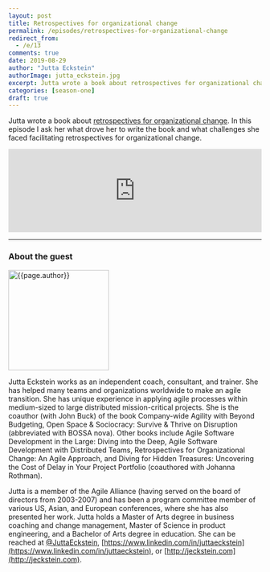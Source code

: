```yaml
---
layout: post
title: Retrospectives for organizational change
permalink: /episodes/retrospectives-for-organizational-change
redirect_from: 
  - /e/13
comments: true
date: 2019-08-29
author: "Jutta Eckstein"
authorImage: jutta_eckstein.jpg
excerpt: Jutta wrote a book about retrospectives for organizational change. In this episode I ask her what drove her to write the book and what challenges she faced facilitating retrospectives for organizational change.
categories: [season-one]
draft: true
---
```


Jutta wrote a book about [retrospectives for organizational change](https://www.amazon.com/Retrospectives-Organizational-Change-Agile-Approach/dp/1499190255). In this episode I ask her what drove her to write the book and what challenges she faced facilitating retrospectives for organizational change.

<iframe width="100%" height="166" scrolling="no" frameborder="no" allow="autoplay" src="https://w.soundcloud.com/player/?url=https%3A//api.soundcloud.com/tracks/669745193%3Fsecret_token%3Ds-AZQ5y&color=%23ff5500&auto_play=false&hide_related=false&show_comments=true&show_user=true&show_reposts=false&show_teaser=true"></iframe>

---

### About the guest

<img width="200px" src="/assets/{{page.authorImage}}" alt="{{page.author}}">

Jutta Eckstein works as an independent coach, consultant, and trainer. She has helped many teams and organizations worldwide to make an agile transition. She has unique experience in applying agile processes within medium-sized to large distributed mission-critical projects. She is the coauthor (with John Buck) of the book Company-wide Agility with Beyond Budgeting, Open Space & Sociocracy: Survive & Thrive on Disruption (abbreviated with BOSSA nova). Other books include Agile Software Development in the Large: Diving into the Deep, Agile Software Development with Distributed Teams, Retrospectives for Organizational Change: An Agile Approach, and Diving for Hidden Treasures: Uncovering the Cost of Delay in Your Project Portfolio (coauthored with Johanna Rothman).

Jutta is a member of the Agile Alliance (having served on the board of directors from 2003-2007) and has been a program committee member of various US, Asian, and European conferences, where she has also presented her work. Jutta holds a Master of Arts degree in business coaching and change management, Master of Science in product engineering, and a Bachelor of Arts degree in education. She can be reached at [@JuttaEckstein](https://twitter.com/JuttaEckstein), [https://www.linkedin.com/in/juttaeckstein](https://www.linkedin.com/in/juttaeckstein), or [http://jeckstein.com](http://jeckstein.com).